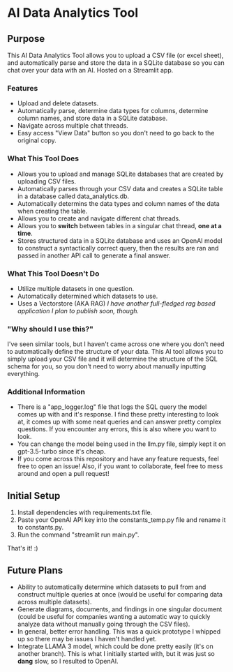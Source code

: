 # AI Data Analytics Tool

## Purpose
This AI Data Analytics Tool allows you to upload a CSV file (or excel sheet), and automatically parse and store the data in a SQLite database so you can chat over your data with an AI. Hosted on a Streamlit app.

### Features
- Upload and delete datasets.
- Automatically parse, determine data types for columns, determine column names, and store data in a SQLite database.
- Navigate across multiple chat threads.
- Easy access "View Data" button so you don't need to go back to the original copy.


### What This Tool Does
- Allows you to upload and manage SQLite databases that are created by uploading CSV files.
- Automatically parses through your CSV data and creates a SQLite table in a database called data_analytics.db.
- Automatically determins the data types and column names of the data when creating the table.
- Allows you to create and navigate different chat threads.
- Allows you to **switch** between tables in a singular chat thread, **one at a time**.
- Stores structured data in a SQLite database and uses an OpenAI model to construct a syntactically correct query, then the results are ran and passed in another API call to generate a final answer.

### What This Tool Doesn't Do
- Utilize multiple datasets in one question.
- Automatically determined which datasets to use.
- Uses a Vectorstore (AKA RAG) *I have another full-fledged rag based application I plan to publish soon, though.*

### "Why should I use this?"
I've seen similar tools, but I haven't came across one where you don't need to automatically define the structure of your data. This AI tool allows you to simply upload your CSV file and it will determine the structure of the SQL schema for you, so you don't need to worry about manually inputting everything.

### Additional Information
- There is a "app_logger.log" file that logs the SQL query the model comes up with and it's response. I find these pretty interesting to look at, it comes up with some neat queries and can answer pretty complex questions. If you encounter any errors, this is also where you want to look.
- You can change the model being used in the llm.py file, simply kept it on gpt-3.5-turbo since it's cheap.
- If you come across this repository and have any feature requests, feel free to open an issue! Also, if you want to collaborate, feel free to mess around and open a pull request!

## Initial Setup
1. Install dependencies with requirements.txt file.
2. Paste your OpenAI API key into the constants_temp.py file and rename it to constants.py.
3. Run the command "streamlit run main.py".

That's it! :) 
## Future Plans
- Ability to automatically determine which datasets to pull from and construct multiple queries at once (would be useful for comparing data across multiple datasets).
- Generate diagrams, documents, and findings in one singular document (could be useful for companies wanting a automatic way to quickly analyze data without manually going through the CSV files).
- In general, better error handling. This was a quick prototype I whipped up so there may be issues I haven't handled yet.
- Integrate LLAMA 3 model, which could be done pretty easily (it's on another branch). This is what I initially started with, but it was just so **dang** slow, so I resulted to OpenAI.